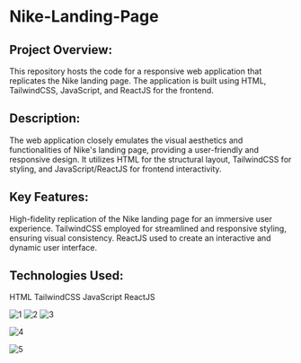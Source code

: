 # Nike-Landing-Page

## Project Overview:
This repository hosts the code for a responsive web application that replicates the Nike landing page. The application is built using HTML, TailwindCSS, JavaScript, and ReactJS for the frontend.

## Description:
The web application closely emulates the visual aesthetics and functionalities of Nike's landing page, providing a user-friendly and responsive design. It utilizes HTML for the structural layout, TailwindCSS for styling, and JavaScript/ReactJS for frontend interactivity.

## Key Features:

High-fidelity replication of the Nike landing page for an immersive user experience.
TailwindCSS employed for streamlined and responsive styling, ensuring visual consistency.
ReactJS used to create an interactive and dynamic user interface.

## Technologies Used:

HTML
TailwindCSS
JavaScript
ReactJS

![1](https://github.com/Devansh-Mehra/Nike-Landing-Page/assets/81522384/5fac5821-6ae1-4a82-92d3-27c490aec25d)
![2](https://github.com/Devansh-Mehra/Nike-Landing-Page/assets/81522384/1fca6d4b-a689-4c1d-a688-8259b5d2f577)
![3](https://github.com/Devansh-Mehra/Nike-Landing-Page/assets/81522384/8c628fda-42fc-409d-8129-44f8320d6339)

![4](https://github.com/Devansh-Mehra/Nike-Landing-Page/assets/81522384/917f833a-2425-484e-9667-e6a87a6e3f72)

![5](https://github.com/Devansh-Mehra/Nike-Landing-Page/assets/81522384/6dffdd90-540b-4d8d-a383-36ff98436284)
